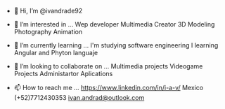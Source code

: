 - 👋 Hi, I’m @ivandrade92
- 👀 I’m interested in ...
  Wep developer
  Multimedia Creator
  3D Modeling
  Photography
  Animation

- 🌱 I’m currently learning ...
  I'm studying software engineering
  I learning Angular and Phyton languaje
  
- 💞️ I’m looking to collaborate on ...
  Multimedia projects
  Videogame Projects
  Administartor Aplications
  
- 📫 How to reach me ...
  https://www.linkedin.com/in/i-a-v/
  Mexico (+52)7712430353
  ivan.andrad@outlook.com

<!---
ivandrade92/ivandrade92 is a ✨ special ✨ repository because its `README.md` (this file) appears on your GitHub profile.
You can click the Preview link to take a look at your changes.
--->
